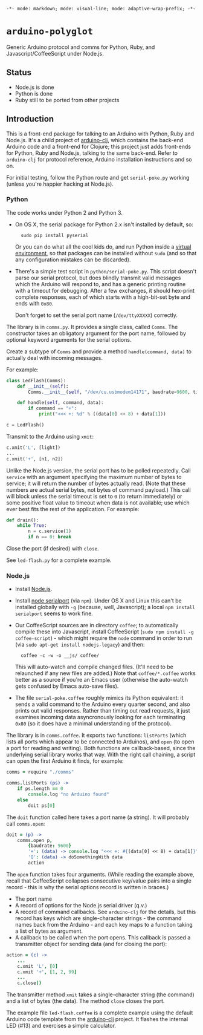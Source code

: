 `-*- mode: markdown; mode: visual-line; mode: adaptive-wrap-prefix; -*-`

# `arduino-polyglot`

Generic Arduino protocol and comms for Python, Ruby, and Javascript/CoffeeScript under Node.js.

## Status

- Node.js is done
- Python is done
- Ruby still to be ported from other projects

## Introduction

This is a front-end package for talking to an Arduino with Python, Ruby and Node.js. It's a child project of [arduino-clj](https://github.com/cassiel/arduino-clj), which contains the back-end Arduino code and a front-end for Clojure; this project just adds front-ends for Python, Ruby and Node.js, talking to the same back-end. Refer to `arduino-clj` for protocol reference, Arduino installation instructions and so on.

For initial testing, follow the Python route and get `serial-poke.py` working (unless you're happier hacking at Node.js).

### Python

The code works under Python 2 and Python 3.

- On OS X, the serial package for Python 2.x isn't installed by default, so:

        sudo pip install pyserial
        
  Or you can do what all the cool kids do, and run Python inside a [virtual environment](http://docs.python-guide.org/en/latest/dev/virtualenvs/), so that packages can be installed without `sudo` (and so that any configuration mistakes can be discarded).

- There's a simple test script in `python/serial-poke.py`. This script doesn't parse our serial protocol, but does blindly transmit valid messages which the Arduino will respond to, and has a generic printing routine with a timeout for debugging. After a few exchanges, it should hex-print complete responses, each of which starts with a high-bit-set byte and ends with `0x80`.

  Don't forget to set the serial port name (`/dev/ttyXXXXX`) correctly.
  
The library is in `comms.py`. It provides a single class, called `Comms`. The constructor takes an obligatory argument for the port name, followed by optional keyword arguments for the serial options.

Create a subtype of `Comms` and provide a method `handle(command, data)` to actually deal with incoming messages.

For example:

```python
class LedFlash(Comms):
    def __init__(self):
        Comms.__init__(self, "/dev/cu.usbmodem14171", baudrate=9600, timeout=0.25)

    def handle(self, command, data):
        if command == "+":
            print("<<< +: %d" % ((data[0] << 8) + data[1]))

c = LedFlash()
```

Transmit to the Arduino using `xmit`:

```python
c.xmit('L', [light])
...
c.xmit('+', [n1, n2])
```

Unlike the Node.js version, the serial port has to be polled repeatedly. Call `service` with an argument specifying the maximum number of bytes to service; it will return the number of bytes actually read. (Note that these numbers are actual serial bytes, not bytes of command payload.) This call will block unless the serial timeout is set to `0` (to return immediately) or some positive float value to timeout when data is not available; use which ever best fits the rest of the application. For example:

```python
def drain():
    while True:
        n = c.service(1)
        if n == 0: break
```

Close the port (if desired) with `close`.

See `led-flash.py` for a complete example.

### Node.js

- Install [Node.js](https://nodejs.org/).
- Install [node serialport](https://github.com/voodootikigod/node-serialport) (via `npm`). Under OS X and Linux this can't be installed globally with `-g` (because, well, Javascript); a local `npm install serialport` seems to work fine.
- Our CoffeeScript sources are in directory `coffee`; to automatically compile these into Javascript, install CoffeeScript (`sudo npm install -g coffee-script`) - which might require the `node` command in order to run (via `sudo apt-get install nodejs-legacy`) and then:

        coffee -c -w -o __js/ coffee/
        
  This will auto-watch and compile changed files. (It'll need to be relaunched if any new files are added.) Note that `coffee/*.coffee` works better as a source if you're an Emacs user (otherwise the auto-watch gets confused by Emacs auto-save files).
- The file `serial-poke.coffee` roughly mimics its Python equivalent: it sends a valid command to the Arduino every quarter second, and also prints out valid responses. Rather than timing out read requests, it just examines incoming data asyncronously looking for each terminating `0x80` (so it does have a minimal understanding of the protocol).

The library is in `comms.coffee`. It exports two functions: `listPorts` (which lists all ports which appear to be connected to Arduinos), and `open` (to open a port for reading and writing). Both functions are callback-based, since the underlying serial library works that way. With the right call chaining, a script can open the first Arduino it finds, for example:

```coffee
comms = require "./comms"

comms.listPorts (ps) ->
    if ps.length == 0
        console.log "no Arduino found"
    else
        doit ps[0]
```

The `doit` function called here takes a port name (a string). It will probably call `comms.open`:

```coffee
doit = (p) ->
    comms.open p,
        {baudrate: 9600}
        '+': (data) -> console.log "<<< +: #{(data[0] << 8) + data[1]}"
        'Q': (data) -> doSomethingWith data
        action
```

The `open` function takes four arguments. (While reading the example above, recall that CoffeeScript collapses consecutive key/value pairs into a single record - this is why the serial options record is written in braces.)

- The port name
- A record of options for the Node.js serial driver (q.v.)
- A record of command callbacks. See `arduino-clj` for the details, but this record has keys which are single-character strings - the command names back from the Arduino - and each key maps to a function taking a list of bytes as argument.
- A callback to be called when the port opens. This callback is passed a transmitter object for sending data (and for closing the port):

```coffee
action = (c) ->
    ...
    c.xmit 'L', [0]
    c.xmit '+', [1, 2, 99]
    ...
    c.close()
```

The transmitter method `xmit` takes a single-character string (the command) and a list of bytes (the data). The method `close` closes the port.

The example file `led-flash.coffee` is a complete example using the default Arduino code template from the [arduino-clj](https://github.com/cassiel/arduino-clj) project. It flashes the internal LED (#13) and exercises a simple calculator.
